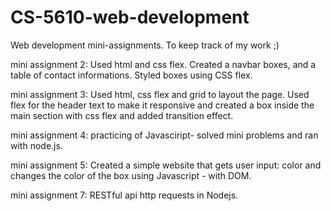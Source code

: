 # CS-5610-web-development
Web development mini-assignments. To keep track of my work ;)

mini assignment 2: Used html and css flex. Created a navbar boxes, and a table of contact informations. Styled boxes using CSS flex.

mini assignment 3: Used html, css flex and grid to layout the page. Used flex for the header text to make it responsive and created a box inside the main section with css flex and added transition effect.

mini assignment 4: practicing of Javasciript- solved mini problems and ran with node.js.

mini assignment 5: Created a simple website that gets user input: color and changes the color of the box using Javascript - with DOM. 

mini assignment 7: RESTful api http requests in Nodejs.
